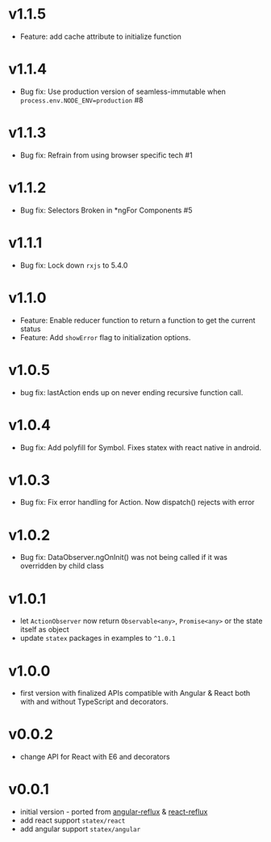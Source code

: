 
# v1.1.5
* Feature: add cache attribute to initialize function

# v1.1.4

* Bug fix: Use production version of seamless-immutable when `process.env.NODE_ENV=production` #8

# v1.1.3

* Bug fix: Refrain from using browser specific tech #1

# v1.1.2

* Bug fix: Selectors Broken in *ngFor Components #5

# v1.1.1

* Bug fix: Lock down `rxjs` to 5.4.0

# v1.1.0

* Feature: Enable reducer function to return a function to get the current status
* Feature: Add `showError` flag to initialization options.

# v1.0.5

* bug fix: lastAction ends up on never ending recursive function call.

# v1.0.4

* Bug fix: Add polyfill for Symbol. Fixes statex with react native in android.

# v1.0.3

* Bug fix: Fix error handling for Action. Now dispatch() rejects with error

# v1.0.2

* Bug fix: DataObserver.ngOnInit() was not being called if it was overridden by child class

# v1.0.1

* let `ActionObserver` now return `Observable<any>`, `Promise<any>` or the state itself as object
* update `statex` packages in examples to `^1.0.1`

# v1.0.0

* first version with finalized APIs compatible with Angular & React both with and without TypeScript and decorators.

# v0.0.2

* change API for React with E6 and decorators

# v0.0.1

* initial version - ported from [angular-reflux](https://github.com/rintoj/angular-reflux) & [react-reflux](https://github.com/rintoj/react-reflux)
* add react support `statex/react`
* add angular support `statex/angular`